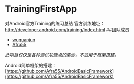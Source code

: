# TrainingFirstApp
对Android官方Training的练习总结
官方训练地址：http://developer.android.com/training/index.html
##团队成员
* [wuguanjun](https://github.com/wuguanjun "wuguanju")
* [Afra55](https://github.com/Afra55 "yangshuai")

*此项目仅仅是各种测试功能点的集合，不适用于框架搭建。*

Android简单框架的搭建：
[https://github.com/Afra55/AndroidBasicFramework](https://github.com/Afra55/AndroidBasicFramework)
